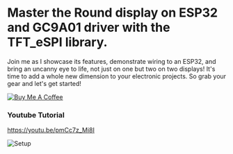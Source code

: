 # Master the Round display on ESP32 and GC9A01 driver with the TFT_eSPI library. 
Join me as I showcase its features, demonstrate wiring to an ESP32, and bring an uncanny eye to life, not just on one but two on two displays! It's time to add a whole new dimension to your electronic projects. So grab your gear and let's get started!

<a href="https://www.buymeacoffee.com/thelastoutpostworkshop" target="_blank">
    <img src="https://www.buymeacoffee.com/assets/img/custom_images/orange_img.png" alt="Buy Me A Coffee">
</a>

### Youtube Tutorial
https://youtu.be/pmCc7z_Mi8I


![Setup](https://github.com/thelastoutpostworkshop/ESP32LCDRound240x240Eyes/blob/main/images/IMG-3903.JPG)
